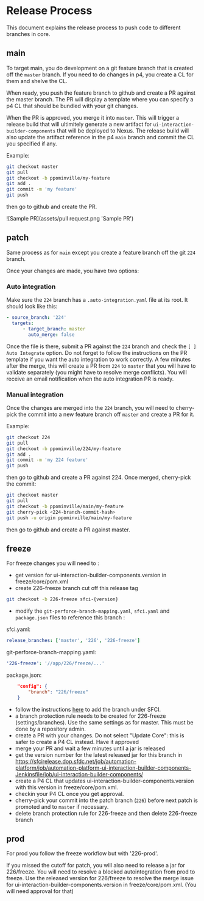 # Release Process

This document explains the release process to push code to different branches in core.

## main

To target main, you do development on a git feature branch that is created off the `master` branch. If you need to do changes in p4, you create a CL for them and shelve the CL.

When ready, you push the feature branch to github and create a PR against the master branch. The PR will display a template where you can specify a p4 CL that should be bundled with your git changes.

When the PR is approved, you merge it into `master`. This will trigger a release build that will ultimitely generate a new artifact for `ui-interaction-builder-components` that will be deployed to Nexus. The release build will also update the artifact reference in the p4 `main` branch and commit the CL you specified if any.

Example:

```sh
git checkout master
git pull
git checkout -b ppominville/my-feature
git add .
git commit -m 'my feature'
git push
```

then go to github and create the PR.

![Sample PR](assets/pull request.png 'Sample PR')

## patch

Same process as for `main` except you create a feature branch off the git `224` branch.

Once your changes are made, you have two options:

### Auto integration

Make sure the `224` branch has a `.auto-integration.yaml` file at its root.
It should look like this:

```yaml
- source_branch: '224'
  targets:
      - target_branch: master
        auto_merge: false
```

Once the file is there, submit a PR against the `224` branch and check the `[ ] Auto Integrate` option.
Do not forget to follow the instructions on the PR template if you want the auto integration to work correctly.
A few minutes after the merge, this will create a PR from `224` to `master` that you will have to validate separately (you might have to resolve merge conflicts).
You will receive an email notification when the auto integration PR is ready.

### Manual integration

Once the changes are merged into the `224` branch, you will need to cherry-pick the commit into a new feature branch off `master` and create a PR for it.

Example:

```sh
git checkout 224
git pull
git checkout -b ppominville/224/my-feature
git add .
git commit -m 'my 224 feature'
git push
```

then go to github and create a PR against 224. Once merged, cherry-pick the commit:

```sh
git checkout master
git pull
git checkout -b ppominville/main/my-feature
git cherry-pick <224-branch-commit-hash>
git push -u origin ppominville/main/my-feature
```

then go to github and create a PR against master.

## freeze

For freeze changes you will need to :

-   get version for ui-interaction-builder-components.version in freeze/core/pom.xml
-   create 226-freeze branch cut off this release tag

```sh
git checkout -b 226-freeze sfci-{version}
```

-   modify the `git-perforce-branch-mapping.yaml`, `sfci.yaml` and `package.json` files to reference this branch :

sfci.yaml:

```yaml
release_branches: ['master', '226', '226-freeze']
```

git-perforce-branch-mapping.yaml:

```yaml
'226-freeze': '//app/226/freeze/...'
```

package.json:

```json
    "config": {
        "branch": "226/freeze"
    }
```

-   follow the instructions [here](/docs/README.md#SFCI-Setup) to add the branch under SFCI.
-   a branch protection rule needs to be created for 226-freeze (settings/branches). Use the same settings as for master. This must be done by a repository admin.
-   create a PR with your changes. Do not select "Update Core": this is safer to create a P4 CL instead. Have it approved
-   merge your PR and wait a few minutes until a jar is released
-   get the version number for the latest released jar for this branch in https://sfcirelease.dop.sfdc.net/job/automation-platform/job/automation-platform-ui-interaction-builder-components-Jenkinsfile/job/ui-interaction-builder-components/
-   create a P4 CL that updates ui-interaction-builder-components.version with this version in freeze/core/pom.xml.
-   checkin your P4 CL once you get approval.
-   cherry-pick your commit into the patch branch (`226`) before next patch is promoted and to `master` if necessary.
-   delete branch protection rule for 226-freeze and then delete 226-freeze branch

## prod

For prod you follow the freeze workflow but with '226-prod'.

If you missed the cutoff for patch, you will also need to release a jar for 226/freeze.
You will need to resolve a blocked autointegration from prod to freeze. Use the released version for 226/freeze to resolve the merge issue for ui-interaction-builder-components.version in freeze/core/pom.xml. (You will need approval for that)
